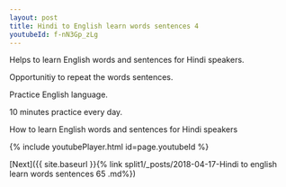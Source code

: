 ```yaml
---
layout: post
title: Hindi to English learn words sentences 4 
youtubeId: f-nN3Gp_zLg
---
```

 
 
Helps to learn English words and sentences for Hindi speakers.

Opportunitiy to repeat the words sentences. 

Practice English language. 
 
10 minutes practice every day. 
 
How to learn English words and sentences for Hindi speakers 
 
{% include youtubePlayer.html id=page.youtubeId %}
 
 
[Next]({{ site.baseurl }}{% link  split1/_posts/2018-04-17-Hindi to english learn words sentences 65 .md%})
 
